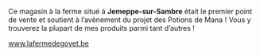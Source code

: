 Ce magasin à la ferme situé à **Jemeppe-sur-Sambre** était le premier point de vente et soutient à l’avènement du projet des Potions de Mana ! Vous y trouverez la plupart de mes produits parmi tant d’autres !

www.lafermedegoyet.be 
